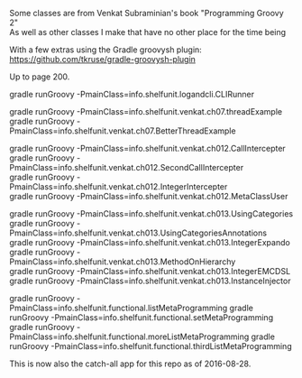 Some classes are from Venkat Subraminian's book "Programming Groovy 2"   
As well as other classes I make that have no other place for the time being   

With a few extras using the Gradle groovysh plugin:
https://github.com/tkruse/gradle-groovysh-plugin

Up to page 200.    

gradle runGroovy -PmainClass=info.shelfunit.logandcli.CLIRunner    

gradle runGroovy -PmainClass=info.shelfunit.venkat.ch07.threadExample  
gradle runGroovy -PmainClass=info.shelfunit.venkat.ch07.BetterThreadExample  


gradle runGroovy -PmainClass=info.shelfunit.venkat.ch012.CallIntercepter     
gradle runGroovy -PmainClass=info.shelfunit.venkat.ch012.SecondCallIntercepter     
gradle runGroovy -PmainClass=info.shelfunit.venkat.ch012.IntegerIntercepter         
gradle runGroovy -PmainClass=info.shelfunit.venkat.ch012.MetaClassUser   

gradle runGroovy -PmainClass=info.shelfunit.venkat.ch013.UsingCategories     
gradle runGroovy -PmainClass=info.shelfunit.venkat.ch013.UsingCategoriesAnnotations     
gradle runGroovy -PmainClass=info.shelfunit.venkat.ch013.IntegerExpando     
gradle runGroovy -PmainClass=info.shelfunit.venkat.ch013.MethodOnHierarchy     
gradle runGroovy -PmainClass=info.shelfunit.venkat.ch013.IntegerEMCDSL     
gradle runGroovy -PmainClass=info.shelfunit.venkat.ch013.InstanceInjector     

gradle runGroovy -PmainClass=info.shelfunit.functional.listMetaProgramming
gradle runGroovy -PmainClass=info.shelfunit.functional.setMetaProgramming
gradle runGroovy -PmainClass=info.shelfunit.functional.moreListMetaProgramming
gradle runGroovy -PmainClass=info.shelfunit.functional.thirdListMetaProgramming

This is now also the catch-all app for this repo as of 2016-08-28.
